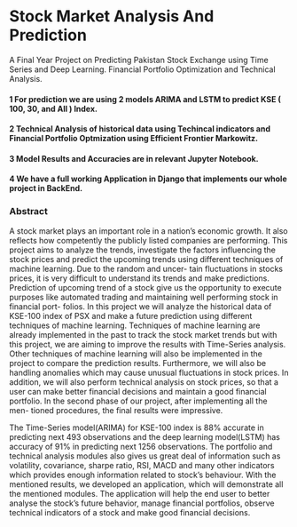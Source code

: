 # Stock Market Analysis And Prediction
A Final Year Project on Predicting Pakistan Stock Exchange using Time Series and Deep Learning. Financial Portfolio Optimization and Technical Analysis.

#### 1 For prediction we are using 2 models ARIMA and LSTM to predict KSE ( 100, 30, and All ) Index.

#### 2 Technical Analysis of historical data using Techincal indicators and Financial Portfolio Optmization using Efficient Frontier Markowitz.

#### 3 Model Results and Accuracies are in relevant Jupyter Notebook.

#### 4 We have a full working Application in Django that implements our whole project in BackEnd. 

### Abstract

A stock market plays an important role in a nation’s economic growth. It also reflects how
competently the publicly listed companies are performing. This project aims to analyze
the trends, investigate the factors influencing the stock prices and predict the upcoming
trends using different techniques of machine learning. Due to the random and uncer-
tain fluctuations in stocks prices, it is very difficult to understand its trends and make
predictions. Prediction of upcoming trend of a stock give us the opportunity to execute
purposes like automated trading and maintaining well performing stock in financial port-
folios. In this project we will analyze the historical data of KSE-100 index of PSX and
make a future prediction using different techniques of machine learning. Techniques of
machine learning are already implemented in the past to track the stock market trends but
with this project, we are aiming to improve the results with Time-Series analysis. Other
techniques of machine learning will also be implemented in the project to compare the
prediction results. Furthermore, we will also be handling anomalies which may cause
unusual fluctuations in stock prices. In addition, we will also perform technical analysis
on stock prices, so that a user can make better financial decisions and maintain a good
financial portfolio. In the second phase of our project, after implementing all the men-
tioned procedures, the final results were impressive. 

The Time-Series model(ARIMA) for KSE-100 index is 88% accurate in predicting next 493 observations
and the deep learning model(LSTM) has accuracy of 91% in predicting next 1256 observations. The portfolio
and technical analysis modules also gives us great deal of information such as volatility,
covariance, sharpe ratio, RSI, MACD and many other indicators which provides enough
information related to stock’s behaviour. With the mentioned results, we developed an
application, which will demonstrate all the mentioned modules. The application will help
the end user to better analyse the stock’s future behavior, manage financial portfolios,
observe technical indicators of a stock and make good financial decisions.
